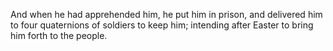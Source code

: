 And when he had apprehended him, he put him in prison, and delivered him to four quaternions of soldiers to keep him; intending after Easter to bring him forth to the people.

